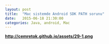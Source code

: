 ```yaml
---
layout: post
title:  "Mac sistemde Android SDK PATH sorunu"
date:   2015-06-18 21:30:00
categories: Java, android, Mac
---
```



<b><a href="http://cemretok.github.io/assets/29-1.png">http://cemretok.github.io/assets/29-1.png</a><b><br>



